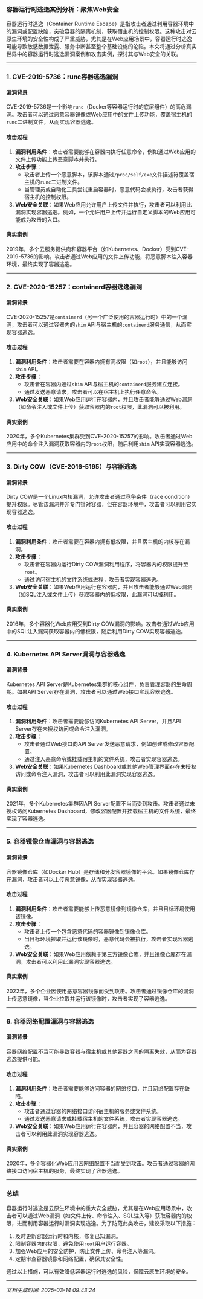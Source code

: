 ### 容器运行时逃逸案例分析：聚焦Web安全

容器运行时逃逸（Container Runtime Escape）是指攻击者通过利用容器环境中的漏洞或配置缺陷，突破容器的隔离机制，获取宿主机的控制权限。这种攻击对云原生环境的安全性构成了严重威胁，尤其是在Web应用场景中，容器运行时逃逸可能导致敏感数据泄露、服务中断甚至整个基础设施的沦陷。本文将通过分析真实世界中的容器运行时逃逸漏洞案例和攻击实例，探讨其与Web安全的关联。

---

### 1. **CVE-2019-5736：runc容器逃逸漏洞**

#### 漏洞背景
CVE-2019-5736是一个影响`runc`（Docker等容器运行时的底层组件）的高危漏洞。攻击者可以通过恶意容器镜像或Web应用中的文件上传功能，覆盖宿主机的`runc`二进制文件，从而实现容器逃逸。

#### 攻击过程
1. **漏洞利用条件**：攻击者需要能够在容器内执行任意命令，例如通过Web应用的文件上传功能上传恶意脚本并执行。
2. **攻击步骤**：
   - 攻击者上传一个恶意脚本，该脚本通过`/proc/self/exe`文件描述符覆盖宿主机的`runc`二进制文件。
   - 当管理员或自动化工具尝试重启容器时，恶意代码会被执行，攻击者获得宿主机的控制权限。
3. **Web安全关联**：如果Web应用允许用户上传文件并执行，攻击者可以利用此漏洞实现容器逃逸。例如，一个允许用户上传并运行自定义脚本的Web应用可能成为攻击的入口。

#### 真实案例
2019年，多个云服务提供商和容器平台（如Kubernetes、Docker）受到CVE-2019-5736的影响。攻击者通过Web应用的文件上传功能，将恶意脚本注入容器环境，最终实现了容器逃逸。

---

### 2. **CVE-2020-15257：containerd容器逃逸漏洞**

#### 漏洞背景
CVE-2020-15257是`containerd`（另一个广泛使用的容器运行时）中的一个漏洞，攻击者可以通过容器内的`shim` API与宿主机的`containerd`服务通信，从而实现容器逃逸。

#### 攻击过程
1. **漏洞利用条件**：攻击者需要在容器内拥有高权限（如`root`），并且能够访问`shim` API。
2. **攻击步骤**：
   - 攻击者在容器内通过`shim` API与宿主机的`containerd`服务建立连接。
   - 通过发送恶意请求，攻击者可以在宿主机上执行任意命令。
3. **Web安全关联**：如果Web应用运行在容器内，并且攻击者能够通过Web漏洞（如命令注入或文件上传）获取容器内的`root`权限，此漏洞可以被利用。

#### 真实案例
2020年，多个Kubernetes集群受到CVE-2020-15257的影响。攻击者通过Web应用中的命令注入漏洞获取容器内的`root`权限，随后利用`shim` API实现容器逃逸。

---

### 3. **Dirty COW（CVE-2016-5195）与容器逃逸**

#### 漏洞背景
Dirty COW是一个Linux内核漏洞，允许攻击者通过竞争条件（race condition）提升权限。尽管该漏洞并非专门针对容器，但在容器环境中，攻击者可以利用它实现容器逃逸。

#### 攻击过程
1. **漏洞利用条件**：攻击者需要在容器内拥有低权限，并且宿主机的内核存在漏洞。
2. **攻击步骤**：
   - 攻击者在容器内运行Dirty COW漏洞利用程序，将容器内的权限提升至`root`。
   - 通过访问宿主机的文件系统或进程，攻击者实现容器逃逸。
3. **Web安全关联**：如果Web应用运行在容器内，并且攻击者能够通过Web漏洞（如SQL注入或文件上传）获取容器内的低权限，此漏洞可以被利用。

#### 真实案例
2016年，多个容器化Web应用受到Dirty COW漏洞的影响。攻击者通过Web应用中的SQL注入漏洞获取容器内的低权限，随后利用Dirty COW实现容器逃逸。

---

### 4. **Kubernetes API Server漏洞与容器逃逸**

#### 漏洞背景
Kubernetes API Server是Kubernetes集群的核心组件，负责管理容器的生命周期。如果API Server存在漏洞，攻击者可以通过Web接口实现容器逃逸。

#### 攻击过程
1. **漏洞利用条件**：攻击者需要能够访问Kubernetes API Server，并且API Server存在未授权访问或命令注入漏洞。
2. **攻击步骤**：
   - 攻击者通过Web接口向API Server发送恶意请求，例如创建或修改容器配置。
   - 通过注入恶意命令或挂载宿主机的文件系统，攻击者实现容器逃逸。
3. **Web安全关联**：如果Kubernetes Dashboard或其他Web管理界面存在未授权访问或命令注入漏洞，攻击者可以利用此漏洞实现容器逃逸。

#### 真实案例
2021年，多个Kubernetes集群因API Server配置不当而受到攻击。攻击者通过未授权访问Kubernetes Dashboard，修改容器配置并挂载宿主机的文件系统，最终实现了容器逃逸。

---

### 5. **容器镜像仓库漏洞与容器逃逸**

#### 漏洞背景
容器镜像仓库（如Docker Hub）是存储和分发容器镜像的平台。如果镜像仓库存在漏洞，攻击者可以上传恶意镜像，从而实现容器逃逸。

#### 攻击过程
1. **漏洞利用条件**：攻击者需要能够上传恶意镜像到镜像仓库，并且目标环境使用该镜像。
2. **攻击步骤**：
   - 攻击者上传一个包含恶意代码的容器镜像到镜像仓库。
   - 当目标环境拉取并运行该镜像时，恶意代码会被执行，攻击者实现容器逃逸。
3. **Web安全关联**：如果Web应用依赖于第三方镜像仓库，并且镜像仓库存在漏洞，攻击者可以利用此漏洞实现容器逃逸。

#### 真实案例
2022年，多个企业因使用恶意容器镜像而受到攻击。攻击者通过镜像仓库的漏洞上传恶意镜像，当企业拉取并运行该镜像时，攻击者实现了容器逃逸。

---

### 6. **容器网络配置漏洞与容器逃逸**

#### 漏洞背景
容器网络配置不当可能导致容器与宿主机或其他容器之间的隔离失效，从而为容器逃逸提供可能。

#### 攻击过程
1. **漏洞利用条件**：攻击者需要能够访问容器的网络接口，并且网络配置存在缺陷。
2. **攻击步骤**：
   - 攻击者通过容器的网络接口访问宿主机的服务或文件系统。
   - 通过发送恶意请求或挂载宿主机的文件系统，攻击者实现容器逃逸。
3. **Web安全关联**：如果Web应用运行在容器内，并且容器的网络配置不当，攻击者可以利用此漏洞实现容器逃逸。

#### 真实案例
2020年，多个容器化Web应用因网络配置不当而受到攻击。攻击者通过容器的网络接口访问宿主机的服务，最终实现了容器逃逸。

---

### 总结

容器运行时逃逸是云原生环境中的重大安全威胁，尤其是在Web应用场景中，攻击者可以通过Web漏洞（如文件上传、命令注入、SQL注入等）获取容器内的权限，进而利用容器运行时漏洞实现逃逸。为了防范此类攻击，建议采取以下措施：
1. 及时更新容器运行时和内核，修复已知漏洞。
2. 限制容器内的权限，避免使用`root`用户运行容器。
3. 加强Web应用的安全防护，防止文件上传、命令注入等漏洞。
4. 定期审查容器镜像和网络配置，确保其安全性。

通过以上措施，可以有效降低容器运行时逃逸的风险，保障云原生环境的安全。

---

*文档生成时间: 2025-03-14 09:43:24*



